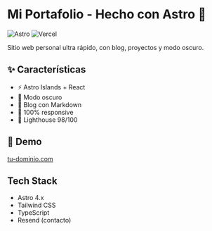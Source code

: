 # Mi Portafolio - Hecho con Astro 🚀

![Astro](https://img.shields.io/badge/Astro-000000?style=for-the-badge&logo=astro)
![Vercel](https://img.shields.io/badge/Vercel-000000?style=for-the-badge&logo=vercel)

Sitio web personal ultra rápido, con blog, proyectos y modo oscuro.

## ✨ Características
- ⚡ Astro Islands + React
- 🌙 Modo oscuro
- 📝 Blog con Markdown
- 📱 100% responsive
- 🎯 Lighthouse 98/100

## 🚀 Demo
[tu-dominio.com](https://tu-dominio.com)

## Tech Stack
- Astro 4.x
- Tailwind CSS
- TypeScript
- Resend (contacto)